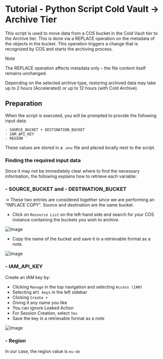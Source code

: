 # Tutorial - Python Script Cold Vault -> Archive Tier

This script is used to move data from a COS bucket in the Cold Vault tier to the Archive tier. This is done via a REPLACE operation on the metadata of the objects in the bucket. This operation triggers a change that is recognized by COS and starts the archiving process.

> [!NOTE]  
> The REPLACE operation affects metadata only – the file content itself remains unchanged.  
>  
> Depending on the selected archive type, restoring archived data may take up to 2 hours (Accelerated) or up to 12 hours (with Cold Archive).       

## Preparation

When the script is executed, you will be prompted to provide the following input data: 

    - SOURCE_BUCKET + DESTINATION_BUCKET
    - IAM_API_KEY
    - REGION

These values are stored in a `.env` file and placed locally next to the script.

### Finding the required input data

Since it may not be immediately clear where to find the necessary information, the following explains how to retrieve each variable:


### - SOURCE_BUCKET and - DESTINATION_BUCKET

-> These two entries are considered together since we are performing an "INPLACE COPY". Source and destination are the same bucket.

- Click on ``Resource List`` on the left-hand side and search for your COS instance containing the buckets you wish to archive.   

![Image](https://github.com/user-attachments/assets/e9d100d3-4c2b-46c9-b002-f847af128bff)

- Copy the name of the bucket and save it in a retrievable format as a note. 

![Image](https://github.com/user-attachments/assets/23996861-7842-4aed-b5f1-704632c81da7)


### - IAM_API_KEY

Create an IAM key by:
- Clicking ``Manage`` in the top navigation and selecting ``Access (IAM)``
- Selecting ``API keys`` in the left sidebar
- Clicking ``Create +``  
- Giving it any name you like
- You can ignore Leaked Action
- For Session Creation, select ``Yes``
- Save the key in a retrievable format as a note

![Image](https://github.com/user-attachments/assets/19934ff3-fce4-4bc5-9059-e0440abaa38b)

### - Region

In our case, the region value is ``eu-de``
